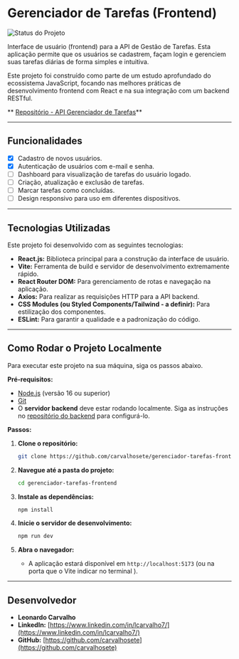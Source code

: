 # Gerenciador de Tarefas (Frontend)

![Status do Projeto](https://img.shields.io/badge/status-em%20desenvolvimento-yellow)

Interface de usuário (frontend) para a API de Gestão de Tarefas. Esta aplicação permite que os usuários se cadastrem, façam login e gerenciem suas tarefas diárias de forma simples e intuitiva.

Este projeto foi construído como parte de um estudo aprofundado do ecossistema JavaScript, focando nas melhores práticas de desenvolvimento frontend com React e na sua integração com um backend RESTful.

** [Repositório - API Gerenciador de Tarefas](https://github.com/carvalhosete/api-gerenciador-de-tarefas)**

---

## Funcionalidades

- [x] Cadastro de novos usuários.
- [x] Autenticação de usuários com e-mail e senha.
- [ ] Dashboard para visualização de tarefas do usuário logado.
- [ ] Criação, atualização e exclusão de tarefas.
- [ ] Marcar tarefas como concluídas.
- [ ] Design responsivo para uso em diferentes dispositivos.

---

## Tecnologias Utilizadas

Este projeto foi desenvolvido com as seguintes tecnologias:

- **React.js:** Biblioteca principal para a construção da interface de usuário.
- **Vite:** Ferramenta de build e servidor de desenvolvimento extremamente rápido.
- **React Router DOM:** Para gerenciamento de rotas e navegação na aplicação.
- **Axios:** Para realizar as requisições HTTP para a API backend.
- **CSS Modules (ou Styled Components/Tailwind - a definir):** Para estilização dos componentes.
- **ESLint:** Para garantir a qualidade e a padronização do código.

---

## Como Rodar o Projeto Localmente

Para executar este projeto na sua máquina, siga os passos abaixo.

**Pré-requisitos:**

- [Node.js](https://nodejs.org/en/) (versão 16 ou superior)
- [Git](https://git-scm.com/)
- O **servidor backend** deve estar rodando localmente. Siga as instruções no [repositório do backend](https://github.com/carvalhosete/api-gerenciador-de-tarefas) para configurá-lo.

**Passos:**

1.  **Clone o repositório:**

    ```bash
    git clone https://github.com/carvalhosete/gerenciador-tarefas-frontend.git
    ```

2.  **Navegue até a pasta do projeto:**

    ```bash
    cd gerenciador-tarefas-frontend
    ```

3.  **Instale as dependências:**

    ```bash
    npm install
    ```

4.  **Inicie o servidor de desenvolvimento:**

    ```bash
    npm run dev
    ```

5.  **Abra o navegador:**
    - A aplicação estará disponível em `http://localhost:5173` (ou na porta que o Vite indicar no terminal ).

---

## Desenvolvedor

- **Leonardo Carvalho**
- **LinkedIn:** [https://www.linkedin.com/in/lcarvalho7/](https://www.linkedin.com/in/lcarvalho7/)
- **GitHub:** [https://github.com/carvalhosete](https://github.com/carvalhosete)
